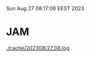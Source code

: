 Sun Aug 27 08:17:06 EEST 2023
# JAM
<a href='./cache/202308/27_08.log'>./cache/202308/27_08.log</a>
